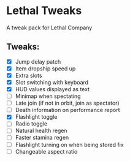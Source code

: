 # Lethal Tweaks
A tweak pack for Lethal Company

## Tweaks:
- [x] Jump delay patch
- [x] Item dropship speed up
- [X] Extra slots
- [X] Slot switching with keyboard
- [x] HUD values displayed as text
- [ ] Minimap when spectating
- [ ] Late join (if not in orbit, join as spectator)
- [ ] Death information on performance report
- [x] Flashlight toggle
- [ ] Radio toggle
- [ ] Natural health regen
- [ ] Faster stamina regen
- [ ] Flashlight turning on when being stored fix
- [ ] Changeable aspect ratio
